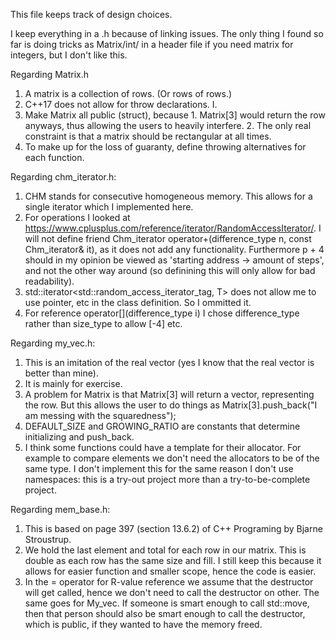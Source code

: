 This file keeps track of design choices.

I keep everything in a .h because of linking issues. The only thing I found so far is doing tricks as Matrix/int/ in a header file if you need matrix for integers, but I don't like this.

Regarding Matrix.h
1. A matrix is a collection of rows. (Or rows of rows.)
2. C++17 does not allow for throw declarations. I.
3. Make Matrix all public (struct), because 1. Matrix[3] would return the row anyways, thus allowing the users to heavily interfere. 2. The only real constraint is that a matrix should be rectangular at all times. 
4. To make up for the loss of guaranty, define throwing alternatives for each function.

Regarding chm_iterator.h:
1. CHM stands for consecutive homogeneous memory. This allows for a single iterator which I implemented here. 
2. For operations I looked at https://www.cplusplus.com/reference/iterator/RandomAccessIterator/. I will not define friend Chm_iterator operator+(difference_type n, const Chm_iterator& it), as it does not add any functionality.
Furthermore p + 4 should in my opinion be viewed as 'starting address -> amount of steps', and not the other way around (so definining this will only allow for bad readability).
3. std::iterator<std::random_access_iterator_tag, T> does not allow me to use pointer, etc in the class definition. So I ommitted it.
4. For reference operator[](difference_type i) I chose difference_type rather than size_type to allow [-4] etc.

Regarding my_vec.h:
1. This is an imitation of the real vector (yes I know that the real vector is better than mine).
2. It is mainly for exercise. 
3. A problem for Matrix is that Matrix[3] will return a vector, representing the row. But this allows the user to do things as Matrix[3].push_back("I am messing with the squaredness");
4. DEFAULT_SIZE and GROWING_RATIO are constants that determine initializing and push_back.
5. I think some functions could have a template for their allocator. For example to compare elements we don't need the allocators to be of the same type.
I don't implement this for the same reason I don't use namespaces: this is a try-out project more than a try-to-be-complete project.

Regarding mem_base.h:
1. This is based on page 397 (section 13.6.2) of C++ Programing by Bjarne Stroustrup.
2. We hold the last element and total for each row in our matrix. This is double as each row has the same size and fill.
I still keep this because it allows for easier function and smaller scope, hence the code is easier.
3. In the = operator for R-value reference we assume that the destructor will get called, hence we don't need to call the destructor on other. 
The same goes for My_vec. If someone is smart enough to call std::move, then that person should also be smart enough to call the destructor, which is public, if 
they wanted to have the memory freed.
